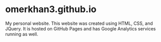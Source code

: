 # omerkhan3.github.io
My personal website.  This website was created using HTML, CSS, and JQuery.  It is hosted on GitHub Pages and has Google Analytics services running as well.
